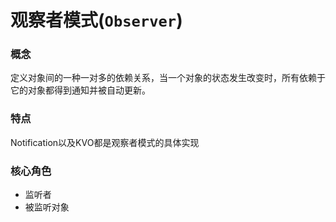 # 观察者模式(`Observer`)

### 概念
定义对象间的一种一对多的依赖关系，当一个对象的状态发生改变时，所有依赖于它的对象都得到通知并被自动更新。

### 特点
Notification以及KVO都是观察者模式的具体实现

### 核心角色
* 监听者
* 被监听对象
